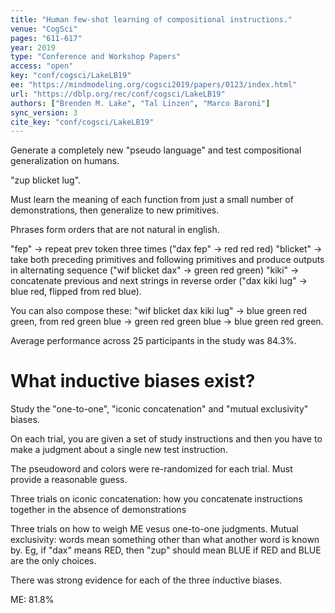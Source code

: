 ```yaml
---
title: "Human few-shot learning of compositional instructions."
venue: "CogSci"
pages: "611-617"
year: 2019
type: "Conference and Workshop Papers"
access: "open"
key: "conf/cogsci/LakeLB19"
ee: "https://mindmodeling.org/cogsci2019/papers/0123/index.html"
url: "https://dblp.org/rec/conf/cogsci/LakeLB19"
authors: ["Brenden M. Lake", "Tal Linzen", "Marco Baroni"]
sync_version: 3
cite_key: "conf/cogsci/LakeLB19"
---
```

Generate a completely new "pseudo language" and test compositional generalization on humans.

"zup blicket lug".

Must learn the meaning of each function from just a small number of demonstrations, then generalize to new primitives.

Phrases form orders that are not natural in english.

"fep" -> repeat prev token three times ("dax fep" -> red red red)
"blicket" -> take both preceding primitives and following primitives and produce outputs in alternating sequence ("wif blicket dax" -> green red green)
"kiki" -> concatenate previous and next strings in reverse order ("dax kiki lug" -> blue red, flipped from red blue).

You can also compose these: "wif blicket dax kiki lug" -> blue green red green, from red green blue -> green red green blue -> blue green red green.

Average performance across 25 participants in the study was 84.3%.

# What inductive biases exist?

Study the "one-to-one", "iconic concatenation" and "mutual exclusivity" biases.

On each trial, you are given a set of study instructions and then you have to make a judgment about a single new test instruction.

The pseudoword and colors were re-randomized for each trial. Must provide a reasonable guess.

Three trials on iconic concatenation: how you concatenate instructions together in the absence of demonstrations

Three trials on how to weigh ME vesus one-to-one judgments.
Mutual exclusivity: words mean something other than what another word is known by. Eg, if "dax" means RED, then "zup" should mean BLUE if RED and BLUE are the only choices.

There was strong evidence for each of the three inductive biases.

ME: 81.8%